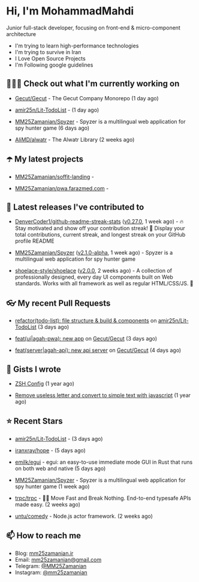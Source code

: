 # Hi, I'm MohammadMahdi

Junior full-stack developer, focusing on front-end & micro-component architecture

- I'm trying to learn high-performance technologies
- I'm trying to survive in Iran
- I Love Open Source Projects
- I'm Following google guidelines

## 👨🏻‍💻 Check out what I'm currently working on



- [Gecut/Gecut](https://github.com/Gecut/Gecut) - The Gecut Company Monorepo (1 day ago)

- [amir25n/Lit-TodoList](https://github.com/amir25n/Lit-TodoList) -  (1 day ago)

- [MM25Zamanian/Spyzer](https://github.com/MM25Zamanian/Spyzer) - Spyzer is a multilingual web application for spy hunter game (6 days ago)

- [AliMD/alwatr](https://github.com/AliMD/alwatr) - The Alwatr Library (2 weeks ago)

## ☂️ My latest projects



- [MM25Zamanian/soffit-landing](https://github.com/MM25Zamanian/soffit-landing) - 

- [MM25Zamanian/pwa.farazmed.com](https://github.com/MM25Zamanian/pwa.farazmed.com) - 

## 🎉 Latest releases I've contributed to



- [DenverCoder1/github-readme-streak-stats](https://github.com/DenverCoder1/github-readme-streak-stats) ([v0.27.0](https://github.com/DenverCoder1/github-readme-streak-stats/releases/tag/v0.27.0), 1 week ago) - 🔥 Stay motivated and show off your contribution streak! 🌟 Display your total contributions, current streak, and longest streak on your GitHub profile README

- [MM25Zamanian/Spyzer](https://github.com/MM25Zamanian/Spyzer) ([v2.1.0-alpha](https://github.com/MM25Zamanian/Spyzer/releases/tag/v2.1.0-alpha), 1 week ago) - Spyzer is a multilingual web application for spy hunter game

- [shoelace-style/shoelace](https://github.com/shoelace-style/shoelace) ([v2.0.0](https://github.com/shoelace-style/shoelace/releases/tag/v2.0.0), 2 weeks ago) - A collection of professionally designed, every day UI components built on Web standards. Works with all framework as well as regular HTML/CSS/JS. 🥾

## 👓 My recent Pull Requests



- [refactor(todo-list): file structure &amp; build &amp; components](https://github.com/amir25n/Lit-TodoList/pull/1) on [amir25n/Lit-TodoList](https://github.com/amir25n/Lit-TodoList) (3 days ago)

- [feat(ui|agah-pwa): new app](https://github.com/Gecut/Gecut/pull/10) on [Gecut/Gecut](https://github.com/Gecut/Gecut) (3 days ago)

- [feat(server|agah-api): new api server](https://github.com/Gecut/Gecut/pull/6) on [Gecut/Gecut](https://github.com/Gecut/Gecut) (4 days ago)

## 📓 Gists I wrote



- [ZSH Config](https://gist.github.com/fc1960135cf54fd5fae966c637455ffe) (1 year ago)

- [Remove useless letter and convert to simple text with javascript](https://gist.github.com/2249ec3b4dfe1de7693d6412beeba5a0) (1 year ago)

## ⭐ Recent Stars



- [amir25n/Lit-TodoList](https://github.com/amir25n/Lit-TodoList) -  (3 days ago)

- [iranxray/hope](https://github.com/iranxray/hope) -  (5 days ago)

- [emilk/egui](https://github.com/emilk/egui) - egui: an easy-to-use immediate mode GUI in Rust that runs on both web and native (5 days ago)

- [MM25Zamanian/Spyzer](https://github.com/MM25Zamanian/Spyzer) - Spyzer is a multilingual web application for spy hunter game (1 week ago)

- [trpc/trpc](https://github.com/trpc/trpc) - 🧙‍♀️  Move Fast and Break Nothing. End-to-end typesafe APIs made easy.  (2 weeks ago)

- [untu/comedy](https://github.com/untu/comedy) - Node.js actor framework. (2 weeks ago)

## 📫 How to reach me

- Blog: [mm25zamanian.ir](https://mm25zamanian.ir)
- Email: [mm25zamanian@gmail.com](mailto://mm25zamanian@gmail.com)
- Telegram: [@MM25Zamanian](https://t.me/MM25Zamanian)
- Instagram: [@mm25zamanian](https://instagram.com/mm25zamanian)

